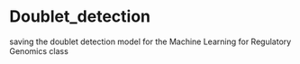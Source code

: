 # Doublet_detection
saving the doublet detection model for the Machine Learning for Regulatory Genomics class
